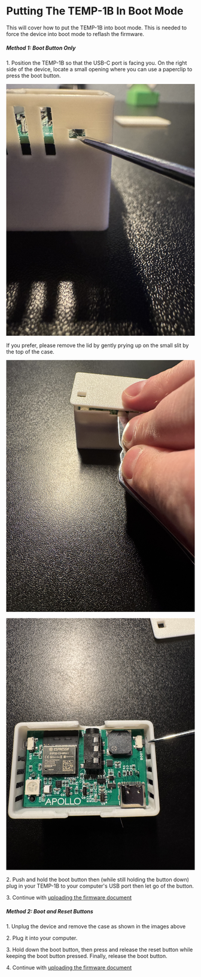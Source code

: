 # Putting The TEMP-1B In Boot Mode

This will cover how to put the TEMP-1B into boot mode. This is needed to force the device into boot mode to reflash the firmware.

##### Method 1: Boot Button Only

1\. Position the TEMP-1B so that the USB-C port is facing you. On the right side of the device, locate a small opening where you can use a paperclip to press the boot button.

![](assets/temp-1b-boot-button-side-view.jpg)

If you prefer, please remove the lid by gently prying up on the small slit by the top of the case.

![](assets/temp-1b-pry-open.jpg)

![](assets/temp-1b-boot-button-lid-off.jpg)

2\. Push and hold the boot button then (while still holding the button down) plug in your TEMP-1B to your computer's USB port then let go of the button.

3\. Continue with [uploading the firmware document](https://apolloautomation.github.io/docs/products/temp1b/troubleshooting/temp1b-code/)

##### Method 2: Boot and Reset Buttons

1\. Unplug the device and remove the case as shown in the images above

2\. Plug it into your computer.

3\. Hold down the boot button, then press and release the reset button while keeping the boot button pressed. Finally, release the boot button.

4\. Continue with [uploading the firmware document](https://apolloautomation.github.io/docs/products/temp1b/troubleshooting/temp1b-code/)